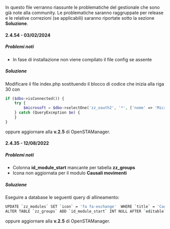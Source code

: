 In questo file verranno riassunte le problematiche del gestionale che sono già note alla community.
Le problematiche saranno raggruppate per release e le relative correzioni (se applicabili) saranno riportate sotto la sezione **Soluzione**.

#### 2.4.54 - 03/02/2024

##### Problemi noti
- In fase di installazione non viene compilato il file config se assente

##### Soluzione 
Modificare il file index.php sostituendo il blocco di codice che inizia alla riga 30 con

```php
if ($dbo->isConnected()) {
    try {
        $microsoft = $dbo->selectOne('zz_oauth2', '*', ['nome' => 'Microsoft', 'enabled' => 1, 'is_login' => 1]);
    } catch (QueryException $e) {
    }
}
```
oppure aggiornare alla **v.2.5** di OpenSTAManager.

#### 2.4.35 - 12/08/2022

##### Problemi noti
- Colonna **id_module_start** mancante per tabella **zz_groups**
- Icona non aggiornata per il modulo **Causali movimenti**

##### Soluzione 
Eseguire a database le seguenti query di allineamento:
```bash
UPDATE `zz_modules` SET `icon` = 'fa fa-exchange'  WHERE `title` = 'Causali movimenti';
ALTER TABLE `zz_groups` ADD `id_module_start` INT NULL AFTER `editable`;
```

oppure aggiornare alla **v.2.5** di OpenSTAManager.
